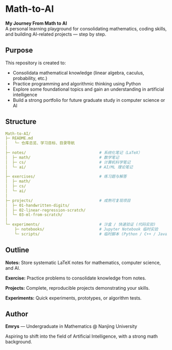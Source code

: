 # Math-to-AI

**My Journey From Math to AI**  
A personal learning playground for consolidating mathematics, coding skills, and building AI-related projects — step by step.


## Purpose

This repository is created to:

- Consolidata mathematical knowledge (linear algebra, caculus, probability, etc.)
- Practice programming and algorithmic thinking using Python
- Explore some foundational topics and gain an understanding in artificial intelligence
- Build a strong portfolio for future graduate study in computer science or AI

## Structure
```yaml
Math-to-AI/
├─ README.md
│   └─ 仓库总览、学习目标、目录导航
│
├─ notes/                                # 系统化笔记（LaTeX）
│  ├─ math/                              # 数学笔记
│  ├─ cs/                                # 计算机科学笔记
│  └─ ai/                                # AI/ML 理论笔记
│
├─ exercises/                            # 练习题与解答
│  ├─ math/
│  ├─ cs/
│  └─ ai/
│
├─ projects/                             # 成熟可复现项目
│  ├─ 01-handwritten-digits/
│  ├─ 02-linear-regression-scratch/
│  └─ 03-ml-from-scratch/
│
└─ experiments/                          # 沙盒 / 快速验证 (代码实验)
    ├─ notebooks/                        # Jupyter Notebook 临时实验
    └─ scripts/                          # 临时脚本 (Python / C++ / Java)

```

## Outline

**Notes:** Store systematic LaTeX notes for mathematics, computer science, and AI. 

**Exercise:** Practice problems to consolidate knowledge from notes. 

**Projects:** Complete, reproducible projects demonstrating your skills.

**Experiments:** Quick experiments, prototypes, or algorithm tests.

## Author

**Emrys** — Undergraduate in Mathematics @ Nanjing University

Aspiring to shift into the field of Artificial Intelligence, with a strong math background.

